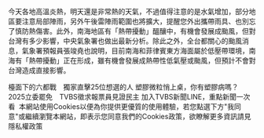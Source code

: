 今天各地高溫炎熱，明天還是非常熱的天氣，不過值得注意的是水氣增加，部分地區要注意局部陣雨，另外午後雷陣雨範圍也將擴大，提醒您外出攜帶雨具、也別忘了慎防熱傷害。此外，南海地區有「熱帶擾動」醞釀中，有機會發展成颱風，但對台灣有多少影響，中央氣象署也做出最新分析。除此之外，全台都關心的颱風消息，氣象署預報員張竣堯也說明，目前南海和菲律賓東方海面屬於低壓帶環境，南海有「熱帶擾動」正在形成，雖有機會發展成熱帶性低氣壓或颱風，但預計不會對台灣造成直接影響。

檯面下的六都戰　獨家直擊25位想選的人
塑膠微粒悄上桌，你有塑膠病嗎？
2025立委罷免　TVBS徵求報票員見證民主
加入TVBS新聞LINE，重點新聞一次看
 本網站使用Cookies以便為你提供更優質的使用體驗，若您點選下方"我同意"或繼續瀏覽本網站，即表示您同意我們的Cookies政策，欲瞭解更多資訊請見隱私權政策